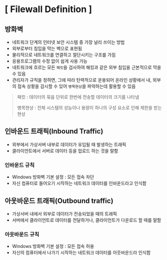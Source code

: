 # [ Filewall Definition ]

## 방화벽

- 네트워크 단계의 인터넷 보안 시스템 중 가장 널리 쓰이는 방법
- 외부로부터 침입을 막는 벽으로 표현됨
- 물리적으로 네트워크를 연결하고 절단시키는 구조를 가짐
- 응용프로그램의 수정 없이 쉽게 사용 가능
- 네트워크에 흐르는 모든 `패킷`을 검사하여 해킹과 같은 외부 침입을 근본적으로 막을 수 있음
- 관리자가 규칙을 정하면, 그에 따라 탄력적으로 운용되어 온라인 상황에서 내, 외부의 접속 상황을 감시할 수 있어 `병목현상`을 파악하는데 활용할 수 있음

> 패킷 : 데이터의 묶음 단위로 한번에 전송할 데이터의 크기를 나타냄
>
> 병목현상 : 전체 시스템의 성능이나 용량이 하나의 구성 요소로 인해 제한을 받는 현상

## 인바운드 트래픽(Inbound Traffic)

- 외부에서 가상서버 내부로 데이터가 유입될 때 발생하는 트래픽
- 클라이언트에서 서버로 데이터 등을 업로드 하는 것을 말함

### 인바운드 규칙

- Windows 방화벽 기본 설정 : 모든 접속 차단
- 자신 컴퓨터로 들어오기 시작하는 네트워크 데이터를 인바운드라고 인식함

## 아웃바운드 트래픽(Outbound traffic)

- 가상서버 내에서 외부로 데이터가 전송되었을 때의 트래픽
- 서버에서 클라이언트로 데이터를 전달하거나, 클라이언트가 다운로드 할 때를 말함

### 아웃바운드 규칙

- Windows 방화벽 기본 설정 : 모든 접속 허용
- 자신의 컴퓨터에서 나가기 시작하는 네트워크 데이터를 아웃바운드라 인식함
